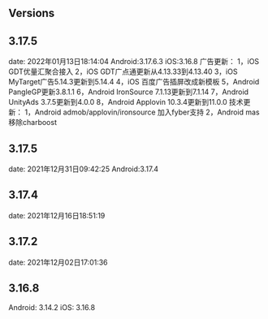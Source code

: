 ## Versions

## 3.17.5
date: 2022年01月13日18:14:04
Android:3.17.6.3
iOS:3.16.8
广告更新：
1，iOS GDT优量汇聚合接入
2，iOS GDT广点通更新从4.13.33到4.13.40
3，iOS MyTarget广告5.14.3更新到5.14.4
4，iOS 百度广告插屏改成新模板
5，Android PangleGP更新3.8.1.1
6，Android IronSource 7.1.13更新到7.1.14
7，Android UnityAds 3.7.5更新到4.0.0
8，Android Applovin 10.3.4更新到11.0.0
技术更新：
1，Android admob/applovin/ironsource 加入fyber支持
2，Android mas移除charboost


## 3.17.5
date: 2021年12月31日09:42:25
Android:3.17.4

## 3.17.4
date: 2021年12月16日18:51:19

## 3.17.2
date: 2021年12月02日17:01:36


## 3.16.8
Android: 3.14.2
iOS: 3.16.8